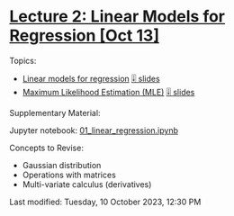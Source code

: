 # [Lecture 2: Linear Models for Regression \[Oct 13\]](https://moodle.eurecom.fr/mod/page/view.php?id=5031)

Topics:

- [Linear models for regression](slides/02_lr) [:level_slider: slides](slides/02_lr/02_lr.pdf)
- [Maximum Likelihood Estimation (MLE)](slides/02_MLE) [:level_slider: slides](slides/02_MLE/02_MLE.pdf)

Supplementary Material:

Jupyter notebook: [01_linear_regression.ipynb](../../demos/01_linear_regression.ipynb)

Concepts to Revise:

- Gaussian distribution
- Operations with matrices
- Multi-variate calculus (derivatives)

Last modified: Tuesday, 10 October 2023, 12:30 PM

